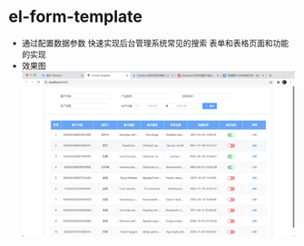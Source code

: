 # el-form-template
+ 通过配置数据参数 快速实现后台管理系统常见的搜索 表单和表格页面和功能的实现 
+ 效果图
![demo-png](/src/assets/demo.png)